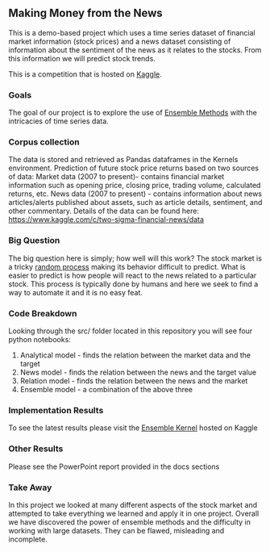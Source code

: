 ## Making Money from the News

This is a demo-based project which uses a time series dataset of financial market information (stock prices) and a news dataset consisting of information about the sentiment of the news as it relates to the stocks. From this information we will predict stock trends.

This is a competition that is hosted on [Kaggle](https://www.kaggle.com/c/two-sigma-financial-news).

### Goals

The goal of our project is to explore the use of [Ensemble Methods](https://en.wikipedia.org/wiki/Ensemble_learning) with the intricacies of time series data.

### Corpus collection

The data is stored and retrieved as Pandas dataframes in the Kernels environment. Prediction of future stock price returns based on two sources of data:
Market data (2007 to present)- contains financial market information such as opening price, closing price, trading volume, calculated returns, etc.
News data (2007 to present) - contains information about news articles/alerts published about assets, such as article details, sentiment, and other commentary. 
Details of the data can be found here: https://www.kaggle.com/c/two-sigma-financial-news/data

### Big Question

The big question here is simply; how well will this work? The stock market is a tricky [random process](https://www.quora.com/How-are-stochastic-processes-represented-in-the-stock-market) making its behavior difficult to predict. What is easier to predict is how people will react to the news related to a particular stock. This process is typically done by humans and here we seek to find a way to automate it and it is no easy feat.

### Code Breakdown

Looking through the src/ folder located in this repository you will see four python notebooks:
1. Analytical model - finds the relation between the market data and the target
2. News model - finds the relation between the news and the target value
3. Relation model - finds the relation between the news and the market
4. Ensemble model - a combination of the above three

### Implementation Results

To see the latest results please visit the [Ensemble Kernel](https://www.kaggle.com/aradlbeck/vote-lrnews-lgball-anasvc) hosted on Kaggle

### Other Results

Please see the PowerPoint report provided in the docs sections

### Take Away

In this project we looked at many different aspects of the stock market and attempted to take everything we learned and apply it in one project. Overall we have discovered the power of ensemble methods and the difficulty in working with large datasets. They can be flawed, misleading and incomplete.


